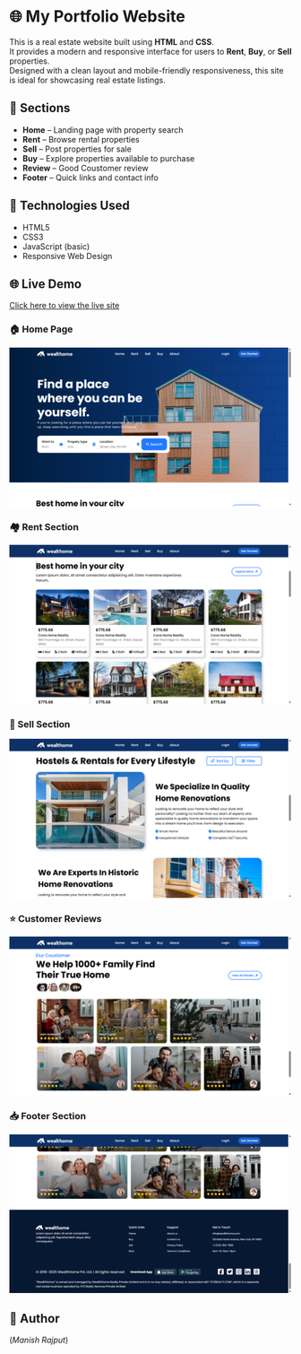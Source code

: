 # 🌐 My Portfolio Website

This is a real estate website built using **HTML** and **CSS**.  
It provides a modern and responsive interface for users to **Rent**, **Buy**, or **Sell** properties.  
Designed with a clean layout and mobile-friendly responsiveness, this site is ideal for showcasing real estate listings.

## 📁 Sections

- **Home** – Landing page with property search  
- **Rent** – Browse rental properties  
- **Sell** – Post properties for sale  
- **Buy** – Explore properties available to purchase  
- **Review** – Good Coustomer review  
- **Footer** – Quick links and contact info

## 🔧 Technologies Used

- HTML5  
- CSS3  
- JavaScript (basic)  
- Responsive Web Design  

## 🌐 Live Demo

[Click here to view the live site](https://manish6862.github.io/wealthhome/) 


### 🏠 Home Page
![Home Page](img/home.png)

### 🏘️ Rent Section
![Rent Section](img/rent.png)

### 💼 Sell Section
![Sell Section](img/sell.png)

### ⭐ Customer Reviews
![Review Section](img/review.png)

### 📥 Footer Section
![Footer](img/footer.png)

## 👤 Author

(*Manish Rajput*)

